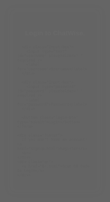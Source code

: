<!DOCTYPE html>
<html lang="en">
<head>
  <meta charset="UTF-8" />
  <meta name="viewport" content="width=device-width, initial-scale=1.0"/>
  <title>Login To ChatWise</title>
  <style>
    * {
      margin: 0;
      padding: 0;
      box-sizing: border-box;
      font-family: 'Poppins', sans-serif;
    }

    body, html {
      height: 100%;
      overflow: hidden;
    }

    body {
      background: url('background.jpg') center center / cover no-repeat;
    }

    .overlay {
      position: fixed;
      inset: 0;
      background: rgba(0, 0, 0, 0.6);
    }

    .login-container {
      position: absolute;
      top: 50%;
      left: 50%;
      transform: translate(-50%, -50%);
      background: rgba(255, 255, 255, 0.1);
      padding: 40px 30px;
      border-radius: 12px;
      backdrop-filter: blur(12px);
      box-shadow: 0 0 30px rgba(0, 0, 0, 0.5);
      width: 300px;
      animation: fadeInUp 1s ease forwards;
      opacity: 0;
    }

    @keyframes fadeInUp {
      to {
        opacity: 1;
        transform: translate(-50%, -50%);
      }
    }

    .login-container h2 {
      text-align: center;
      color: #fff;
      margin-bottom: 25px;
    }

    .input-box {
      position: relative;
      margin-bottom: 20px;
    }

    .input-box input {
      width: 100%;
      padding: 12px 10px;
      border: none;
      border-radius: 6px;
      background: rgba(255, 255, 255, 0.2);
      color: #fff;
      font-size: 15px;
      outline: none;
    }

    .input-box label {
      position: absolute;
      top: 12px;
      left: 12px;
      color: #ccc;
      font-size: 14px;
      pointer-events: none;
      transition: 0.3s;
    }

    .input-box input:focus + label,
    .input-box input:not(:placeholder-shown) + label {
      top: -10px;
      font-size: 12px;
      color: #ffa500;
      background: rgba(0, 0, 0, 0.6);
      padding: 0 5px;
      border-radius: 4px;
    }

    .login-btn {
      width: 100%;
      padding: 12px;
      border: none;
      border-radius: 6px;
      background-color: #ffa500;
      color: #1a1a1a;
      font-weight: bold;
      font-size: 15px;
      cursor: pointer;
      transition: background 0.3s ease;
    }

    .login-btn:hover {
      background-color: #e69500;
    }

    .footer {
      text-align: center;
      margin-top: 15px;
      color: #ddd;
      font-size: 14px;
    }

    .footer a {
      color: #ffa500;
      text-decoration: none;
    }

    .footer a:hover {
      text-decoration: underline;
    }

    .qr {
      text-align: center;
      margin-top: 20px;
      color: #ffa500;
    }

    .qr a {
  color: #ffa500;
  text-decoration: none;
  font-weight: bold;
  cursor: pointer;
  padding: 8px 15px;       /* Added padding for clickable area */
  margin: 10px auto;       /* Vertical margin, centered horizontally */
  display: inline-block;   /* Needed for margin auto to center */
  transition: all 0.3s ease;
  border-radius: 4px;      /* Rounded corners */
  border: 2px solid transparent; /* Initial transparent border for smooth border transition */
}

.qr a:hover {
  color: orange;
  text-decoration: underline;
  border-color: yellow;           /* Only change border color on hover */
  background-color: rgba(255, 165, 0, 0.15); /* subtle orange background */
  box-shadow: 0 0 8px 2px rgba(255, 165, 0, 0.4); /* glowing effect */
}

    #message {
      text-align: center;
      margin-bottom: 15px;
      font-size: 14px;
      font-weight: bold;
    }
  </style>
</head>
<body>

  <div class="overlay"></div>

  <div class="login-container">
    <h2>Login to ChatWise.</h2>
    <form id="loginForm">
      <div id="message"></div>

      <div class="input-box">
        <input type="text" id="username" placeholder=" " required />
        <label for="username">Username</label>
      </div>

      <div class="input-box">
        <input type="password" id="password" placeholder=" " required />
        <label for="password">Password</label>
      </div>

      <button class="login-btn" type="submit">Login</button>
    </form>

    <div class="footer">
      If you don't have an account! <a href="signup.html">Register</a>
      <br>
    </div>
    <div class="qr">
      <a href="Qr.html">Scan QR Code to Login</a>
    </div>
  </div>

  <script>
    document.getElementById('loginForm').addEventListener('submit', function (e) {
      e.preventDefault();

     const username = document.getElementById('username').value.trim();
if (username) {
  localStorage.setItem('activeUser', username);

  // Add user to contact list if not already there
  const users = JSON.parse(localStorage.getItem('registeredUsers')) || [];
  if (!users.includes(username)) {
    users.push(username);
    localStorage.setItem('registeredUsers', JSON.stringify(users));
  }

        setTimeout(() => {
          window.location.href = 'dashboard.html';
        }, 1000);
      } else {
        messageDiv.style.color = 'salmon';
        messageDiv.textContent = 'Invalid username or password.';
      }
    });
  </script>
</body>
</html>
